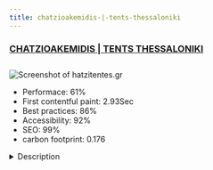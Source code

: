 ```yaml
---
title: chatzioakemidis-|-tents-thessaloniki
---
```


<div style="height: 3rem">
  <a href="https://hatzitentes.gr/"><h3>CHATZIOAKEMIDIS | TENTS THESSALONIKI</h3></a>
</div>
<img loading="lazy" src="/images/thumbs/hatzitentes.gr.jpg" alt="Screenshot of hatzitentes.gr" />
<ul>
  <li>Performace: 61%</li>
  <li>
    First contentful paint:
    2.93Sec
  </li>
  <li>Best practices: 86%</li>
  <li>Accessibility: 92%</li>
  <li>SEO: 99%</li>
  <li>carbon footprint: 0.176</li>
</ul>
<details>
  <summary>Description</summary>
  <p>Complete design and production of the most sophisticated shading systems, based on the specific requirements and needs of each customer in THESSALONIKI.The site build with SP Page Builder component & Helix Ultimate template from Joomshaper. There is no particularity or difficulty I have encountered.</p>
</details>

